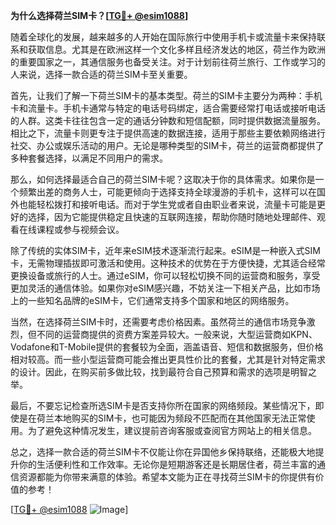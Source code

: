 **为什么选择荷兰SIM卡？[[TG💪+ @esim1088](https://t.me/s/esim1088)]**

随着全球化的发展，越来越多的人开始在国际旅行中使用手机卡或流量卡来保持联系和获取信息。尤其是在欧洲这样一个文化多样且经济发达的地区，荷兰作为欧洲的重要国家之一，其通信服务也备受关注。对于计划前往荷兰旅行、工作或学习的人来说，选择一款合适的荷兰SIM卡至关重要。

首先，让我们了解一下荷兰SIM卡的基本类型。荷兰的SIM卡主要分为两种：手机卡和流量卡。手机卡通常与特定的电话号码绑定，适合需要经常打电话或接听电话的人群。这类卡往往包含一定的通话分钟数和短信配额，同时提供数据流量服务。相比之下，流量卡则更专注于提供高速的数据连接，适用于那些主要依赖网络进行社交、办公或娱乐活动的用户。无论是哪种类型的SIM卡，荷兰的运营商都提供了多种套餐选择，以满足不同用户的需求。

那么，如何选择最适合自己的荷兰SIM卡呢？这取决于你的具体需求。如果你是一个频繁出差的商务人士，可能更倾向于选择支持全球漫游的手机卡，这样可以在国外也能轻松拨打和接听电话。而对于学生党或者自由职业者来说，流量卡可能是更好的选择，因为它能提供稳定且快速的互联网连接，帮助你随时随地处理邮件、观看在线课程或参与视频会议。

除了传统的实体SIM卡，近年来eSIM技术逐渐流行起来。eSIM是一种嵌入式SIM卡，无需物理插拔即可激活和使用。这种技术的优势在于方便快捷，尤其适合经常更换设备或旅行的人士。通过eSIM，你可以轻松切换不同的运营商和服务，享受更加灵活的通信体验。如果你对eSIM感兴趣，不妨关注一下相关产品，比如市场上的一些知名品牌的eSIM卡，它们通常支持多个国家和地区的网络服务。

当然，在选择荷兰SIM卡时，还需要考虑价格因素。虽然荷兰的通信市场竞争激烈，但不同的运营商提供的资费方案差异较大。一般来说，大型运营商如KPN、Vodafone和T-Mobile提供的套餐较为全面，涵盖语音、短信和数据服务，但价格相对较高。而一些小型运营商可能会推出更具性价比的套餐，尤其是针对特定需求的设计。因此，在购买前多做比较，找到最符合自己预算和需求的选项是明智之举。

最后，不要忘记检查所选SIM卡是否支持你所在国家的网络频段。某些情况下，即使是在荷兰本地购买的SIM卡，也可能因为频段不匹配而在其他国家无法正常使用。为了避免这种情况发生，建议提前咨询客服或查阅官方网站上的相关信息。

总之，选择一款合适的荷兰SIM卡不仅能让你在异国他乡保持联络，还能极大地提升你的生活便利性和工作效率。无论你是短期游客还是长期居住者，荷兰丰富的通信资源都能为你带来满意的体验。希望本文能为正在寻找荷兰SIM卡的你提供有价值的参考！

[[TG💪+ @esim1088](https://t.me/s/esim1088) ![Image](https://i.postimg.cc/4NQfJmqS/Snipaste-2025-05-13-00-14-12.png)]